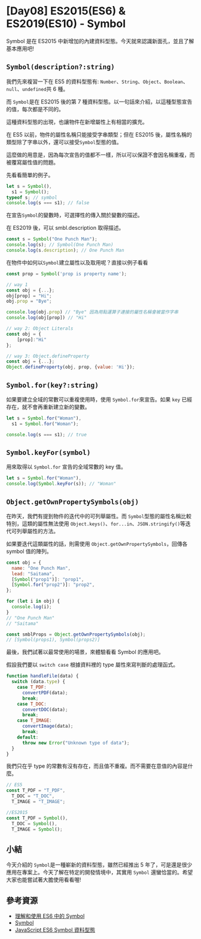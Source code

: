 # [Day08] ES2015(ES6) & ES2019(ES10) - Symbol

Symbol 是在 ES2015 中新增加的內建資料型態。今天就來認識新面孔，並且了解基本應用吧!

## `Symbol(description?:string)`

我們先來複習一下在 ES5 的資料型態有: `Number`、`String`、`Object`、`Boolean`、`null`、`undefined`共 6 種。

而 `Symbol`是在 ES2015 後的第 7 種資料型態。以一句話來介紹，以這種型態宣告的值，每次都是不同的。

這種資料型態的出現，也讓物件在新增屬性上有相當的擴充。

在 ES5 以前，物件的屬性名稱只能接受字串類型；但在 ES2015 後，屬性名稱的類型除了字串以外，還可以接受`Symbol`型態的值。

這麼做的用意是，因為每次宣告的值都不一樣，所以可以保證不會因名稱重複，而被覆寫屬性值的問題。

先看看簡單的例子。

```javascript
let s = Symbol(),
  s1 = Symbol();
typeof s; // symbol
console.log(s === s1); // false
```

在宣告`Symbol`的變數時，可選擇性的傳入關於變數的描述。

在 ES2019 後，可以 smbl.description 取得描述。

```javascript
const s = Symbol("One Punch Man");
console.log(s); // Symbol(One Punch Man)
console.log(s.description); // One Punch Man
```

在物件中如何以`Symbol`建立屬性以及取用呢？直接以例子看看

```javascript
const prop = Symbol('prop is property name');

// way 1
const obj = {...};
obj[prop] = "Hi";
obj.prop = "Bye";

console.log(obj.prop) // "Bye" 因為用點運算子連接的屬性名稱會被當作字串
console.log(obj[prop]) // "Hi"

// way 2: Object Literals
const obj = {
    [prop]:"Hi"
};

// way 3: Object.defineProperty
const obj = {...};
Object.defineProperty(obj, prop, {value: 'Hi'});
```

## `Symbol.for(key?:string)`

如果要建立全域的常數可以重複使用時，使用 `Symbol.for`來宣告。如果 `key` 已經存在，就不會再重新建立新的變數。

```javascript
let s = Symbol.for("Woman"),
  s1 = Symbol.for("Woman");

console.log(s === s1); // true
```

## `Symbol.keyFor(symbol)`

用來取得以 `Symbol.for` 宣告的全域常數的 key 值。

```javascript
let s = Symbol.for("Woman"),
console.log(Symbol.keyFor(s)); // "Woman"
```

## `Object.getOwnPropertySymbols(obj)`

在昨天，我們有提到物件的迭代中的可列舉屬性。而 `Symbol`型態的屬性名稱比較特別，這類的屬性無法使用
`Object.keys()`、`for...in`、`JSON.stringify()`等迭代可列舉屬性的方法。

如果要迭代這類屬性的話，則需使用 `Object.getOwnPropertySymbols`，回傳各 symbol 值的陣列。

```javascript
const obj = {
  name: "One Punch Man",
  lead: "Saitama",
  [Symbol("prop1")]: "prop1",
  [Symbol.for("prop2")]: "prop2",
};

for (let i in obj) {
  console.log(i);
}
// "One Punch Man"
// "Saitama"

const smblProps = Object.getOwnPropertySymbols(obj);
// [Symbol(props1), Symbol(props2)]
```

最後，我們試著以最常使用的場景，來體驗看看 Symbol 的應用吧。

假設我們要以 `switch case` 根據資料裡的 type 屬性來寫判斷的處理函式。

```javascript
function handleFile(data) {
  switch (data.type) {
    case T_PDF:
      convertPDF(data);
      break;
    case T_DOC:
      convertDOC(data);
      break;
    case T_IMAGE:
      convertImage(data);
      break;
    default:
      throw new Error("Unknown type of data");
  }
}
```

我們只在乎 type 的常數有沒有存在，而且值不重複。而不需要在意值的內容是什麼。

```javascript
// ES5
const T_PDF = "T_PDF",
  T_DOC = "T_DOC",
  T_IMAGE = "T_IMAGE";

//ES2015
const T_PDF = Symbol(),
  T_DOC = Symbol(),
  T_IMAGE = Symbol();
```

## 小結

今天介紹的 `Symbol`是一種嶄新的資料型態，雖然已經推出 5 年了，可是還是很少應用在專案上。今天了解在特定的開發情境中，其實用 `Symbol` 還蠻恰當的。希望大家也能嘗試著大膽使用看看喔!

## 參考資源

- [理解和使用 ES6 中的 Symbol](https://cloud.tencent.com/developer/article/1191039)
- [Symbol](https://es6.ruanyifeng.com/#docs/symbol)
- [JavaScript ES6 Symbol 資料型態](https://www.fooish.com/javascript/ES6/Symbol.html)
